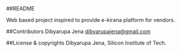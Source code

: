 ##README

Web based project inspired to provide e-kirana platform for vendors.

##Contributors
Dibyarupa Jena <dibyarupajena@gmail.com>

##License & copyrights
Dibyarupa Jena, Silicon Institute of Tech.


